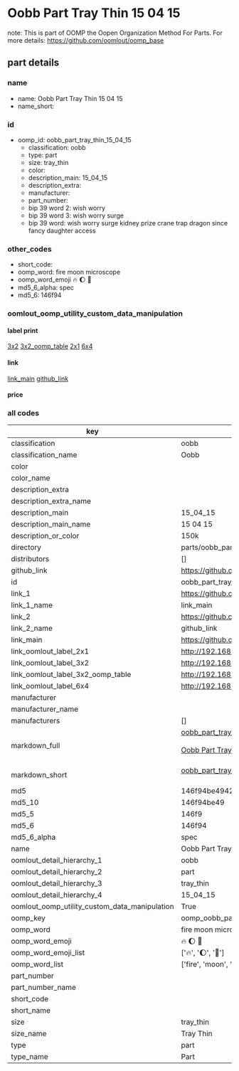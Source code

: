 # Oobb Part Tray Thin 15 04 15  

note: This is part of OOMP the Oopen Organization Method For Parts. For more details: https://github.com/oomlout/oomp_base

##  part details





### name
* name: Oobb Part Tray Thin 15 04 15
* name_short: 
### id
* oomp_id: oobb_part_tray_thin_15_04_15
  * classification: oobb
  * type: part
  * size: tray_thin
  * color: 
  * description_main: 15_04_15
  * description_extra: 
  * manufacturer: 
  * part_number: 
  * bip 39 word 2: wish worry
  * bip 39 word 3: wish worry surge
  * bip 39 word: wish worry surge kidney prize crane trap dragon since fancy daughter access

### other_codes
* short_code: 
* oomp_word: fire moon microscope
* oomp_word_emoji :fire: :moon: :microscope:
* md5_6_alpha: spec
* md5_6: 146f94






### oomlout_oomp_utility_custom_data_manipulation
#### label print
[3x2](http://192.168.1.245:1112/?label=oomp%20spec)
[3x2_oomp_table](http://192.168.1.107:1112/?label=oomp%20spec)
[2x1](http://192.168.1.242:1112/?label=oomp%20spec)
[6x4](http://192.168.1.55:1112/?label=oomp%20spec)    

#### link

[link_main](https://github.com/oomlout/oomlout_oomp_current_version_messy/tree/main/parts/oobb_part_tray_thin_15_04_15) [github_link](https://github.com/oomlout/oomlout_oomp_part_src/tree/main/parts/oobb_part_tray_thin_15_04_15)                             

#### price







### all codes 
| key | value |  
| --- | --- |  
| classification | oobb |  
| classification_name | Oobb |  
| color |  |  
| color_name |  |  
| description_extra |  |  
| description_extra_name |  |  
| description_main | 15_04_15 |  
| description_main_name | 15 04 15 |  
| description_or_color | 150k |  
| directory | parts/oobb_part_tray_thin_15_04_15 |  
| distributors | [] |  
| github_link | https://github.com/oomlout/oomlout_oomp_part_src/tree/main/parts/oobb_part_tray_thin_15_04_15 |  
| id | oobb_part_tray_thin_15_04_15 |  
| link_1 | https://github.com/oomlout/oomlout_oomp_current_version_messy/tree/main/parts/oobb_part_tray_thin_15_04_15 |  
| link_1_name | link_main |  
| link_2 | https://github.com/oomlout/oomlout_oomp_part_src/tree/main/parts/oobb_part_tray_thin_15_04_15 |  
| link_2_name | github_link |  
| link_main | https://github.com/oomlout/oomlout_oomp_current_version_messy/tree/main/parts/oobb_part_tray_thin_15_04_15 |  
| link_oomlout_label_2x1 | http://192.168.1.242:1112/?label=oomp%20spec |  
| link_oomlout_label_3x2 | http://192.168.1.245:1112/?label=oomp%20spec |  
| link_oomlout_label_3x2_oomp_table | http://192.168.1.107:1112/?label=oomp%20spec |  
| link_oomlout_label_6x4 | http://192.168.1.55:1112/?label=oomp%20spec |  
| manufacturer |  |  
| manufacturer_name |  |  
| manufacturers | [] |  
| markdown_full | [oobb_part_tray_thin_15_04_15](https://github.com/oomlout/oomlout_oomp_current_version_messy/tree/main/parts/oobb_part_tray_thin_15_04_15)<br>[](https://github.com/oomlout/oomlout_oomp_current_version_messy/tree/main/parts/oobb_part_tray_thin_15_04_15)<br>[Oobb Part Tray Thin 15 04 15](https://github.com/oomlout/oomlout_oomp_current_version_messy/tree/main/parts/oobb_part_tray_thin_15_04_15)<br><br> |  
| markdown_short | [oobb_part_tray_thin_15_04_15](https://github.com/oomlout/oomlout_oomp_current_version_messy/tree/main/parts/oobb_part_tray_thin_15_04_15)<br><br> |  
| md5 | 146f94be49421ce8c955a7a7b4bf77e4 |  
| md5_10 | 146f94be49 |  
| md5_5 | 146f9 |  
| md5_6 | 146f94 |  
| md5_6_alpha | spec |  
| name | Oobb Part Tray Thin 15 04 15 |  
| oomlout_detail_hierarchy_1 | oobb |  
| oomlout_detail_hierarchy_2 | part |  
| oomlout_detail_hierarchy_3 | tray_thin |  
| oomlout_detail_hierarchy_4 | 15_04_15 |  
| oomlout_oomp_utility_custom_data_manipulation | True |  
| oomp_key | oomp_oobb_part_tray_thin_15_04_15 |  
| oomp_word | fire moon microscope |  
| oomp_word_emoji | :fire: :moon: :microscope: |  
| oomp_word_emoji_list | [':fire:', ':moon:', ':microscope:'] |  
| oomp_word_list | ['fire', 'moon', 'microscope'] |  
| part_number |  |  
| part_number_name |  |  
| short_code |  |  
| short_name |  |  
| size | tray_thin |  
| size_name | Tray Thin |  
| type | part |  
| type_name | Part |  
